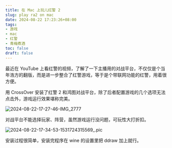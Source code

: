 ```yaml
---
title: 在 Mac 上玩儿红警 2
slug: play ra2 on mac
date: 2024-08-22 17:23:26+08:00
tags:
- 游戏
- mac
- 红警
- 青梅煮酒
toc: false
draft: false
---
```


最近在 YouTube 上看红警的视频，了解了一下主播用的对战平台，不仅仅是个当年浩方的翻版，而是进一步整合了红警游戏，等于是个带联网功能的红警，用着很方便。

用 CrossOver 安装了红警 2 和鸿图对战平台，除了后者配置游戏的几个选项无法点击外，游戏运行效果堪称完美。

![2024-08-22-17-27-46-IMG_2777](https://raw.githubusercontent.com/xbot/image-hosting/master/blog/20240822172746000-9e88ae21fb7ae735b476f3eb01cab705.avif)

对战平台不能选择玩家、阵营，虽然游戏运行没问题，可玩性大打折扣。

![2024-08-22-17-34-53-1531724315569_.pic](https://raw.githubusercontent.com/xbot/image-hosting/master/blog/20240822173453000-ca2545e1ccb50092521a2eb7e6980e4a.avif)

安装过程很简单，安装完程序在 wine 的设置里把 ddraw 加上就行。